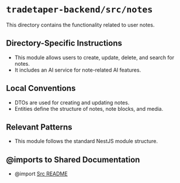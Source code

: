 # `tradetaper-backend/src/notes`

This directory contains the functionality related to user notes.

## Directory-Specific Instructions

- This module allows users to create, update, delete, and search for notes.
- It includes an AI service for note-related AI features.

## Local Conventions

- DTOs are used for creating and updating notes.
- Entities define the structure of notes, note blocks, and media.

## Relevant Patterns

- This module follows the standard NestJS module structure.

## @imports to Shared Documentation

- @import [Src README](../README.md) 